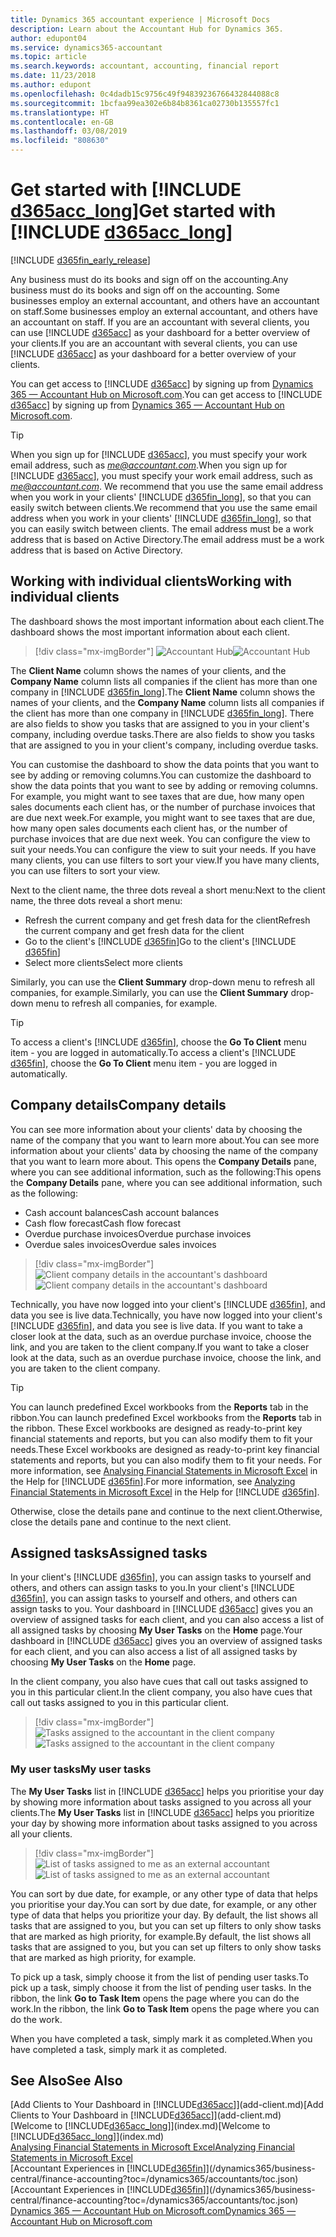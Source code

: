 ```yaml
---
title: Dynamics 365 accountant experience | Microsoft Docs
description: Learn about the Accountant Hub for Dynamics 365.
author: edupont04
ms.service: dynamics365-accountant
ms.topic: article
ms.search.keywords: accountant, accounting, financial report
ms.date: 11/23/2018
ms.author: edupont
ms.openlocfilehash: 0c4dadb15c9756c49f94839236766432844088c8
ms.sourcegitcommit: 1bcfaa99ea302e6b84b8361ca02730b135557fc1
ms.translationtype: HT
ms.contentlocale: en-GB
ms.lasthandoff: 03/08/2019
ms.locfileid: "808630"
---
```

# <a name="get-started-with-include-d365acclongincludesd365acclongmdmd"></a><span data-ttu-id="3b933-103">Get started with [!INCLUDE [d365acc_long](includes/d365acc_long_md.md)]</span><span class="sxs-lookup"><span data-stu-id="3b933-103">Get started with [!INCLUDE [d365acc_long](includes/d365acc_long_md.md)]</span></span>
[!INCLUDE [d365fin_early_release](includes/d365fin_early_release.md.md)]

<span data-ttu-id="3b933-104">Any business must do its books and sign off on the accounting.</span><span class="sxs-lookup"><span data-stu-id="3b933-104">Any business must do its books and sign off on the accounting.</span></span> <span data-ttu-id="3b933-105">Some businesses employ an external accountant, and others have an accountant on staff.</span><span class="sxs-lookup"><span data-stu-id="3b933-105">Some businesses employ an external accountant, and others have an accountant on staff.</span></span> <span data-ttu-id="3b933-106">If you are an accountant with several clients, you can use [!INCLUDE [d365acc](includes/d365acc_md.md)] as your dashboard for a better overview of your clients.</span><span class="sxs-lookup"><span data-stu-id="3b933-106">If you are an accountant with several clients, you can use [!INCLUDE [d365acc](includes/d365acc_md.md)] as your dashboard for a better overview of your clients.</span></span>  

<span data-ttu-id="3b933-107">You can get access to [!INCLUDE [d365acc](includes/d365acc_md.md)] by signing up from [Dynamics 365 — Accountant Hub on Microsoft.com](https://www.microsoft.com/en-us/dynamics365/financial-insights-for-accountants).</span><span class="sxs-lookup"><span data-stu-id="3b933-107">You can get access to [!INCLUDE [d365acc](includes/d365acc_md.md)] by signing up from [Dynamics 365 — Accountant Hub on Microsoft.com](https://www.microsoft.com/en-us/dynamics365/financial-insights-for-accountants).</span></span>  

> [!TIP]
>  <span data-ttu-id="3b933-108">When you sign up for [!INCLUDE [d365acc](includes/d365acc_md.md)], you must specify your work email address, such as <em>me@accountant.com</em>.</span><span class="sxs-lookup"><span data-stu-id="3b933-108">When you sign up for [!INCLUDE [d365acc](includes/d365acc_md.md)], you must specify your work email address, such as <em>me@accountant.com</em>.</span></span> <span data-ttu-id="3b933-109">We recommend that you use the same email address when you work in your clients' [!INCLUDE [d365fin_long](includes/d365fin_long_md.md)], so that you can easily switch between clients.</span><span class="sxs-lookup"><span data-stu-id="3b933-109">We recommend that you use the same email address when you work in your clients' [!INCLUDE [d365fin_long](includes/d365fin_long_md.md)], so that you can easily switch between clients.</span></span> <span data-ttu-id="3b933-110">The email address must be a work address that is based on Active Directory.</span><span class="sxs-lookup"><span data-stu-id="3b933-110">The email address must be a work address that is based on Active Directory.</span></span>

## <a name="working-with-individual-clients"></a><span data-ttu-id="3b933-111">Working with individual clients</span><span class="sxs-lookup"><span data-stu-id="3b933-111">Working with individual clients</span></span>
<span data-ttu-id="3b933-112">The dashboard shows the most important information about each client.</span><span class="sxs-lookup"><span data-stu-id="3b933-112">The dashboard shows the most important information about each client.</span></span>  

> [!div class="mx-imgBorder"]
> <span data-ttu-id="3b933-113">![Accountant Hub](./media/accountant-get-started/accountant-dashboard.png)</span><span class="sxs-lookup"><span data-stu-id="3b933-113">![Accountant Hub](./media/accountant-get-started/accountant-dashboard.png)</span></span>

<span data-ttu-id="3b933-114">The **Client Name** column shows the names of your clients, and the **Company Name** column lists all companies if the client has more than one company in [!INCLUDE [d365fin_long](includes/d365fin_long_md.md)].</span><span class="sxs-lookup"><span data-stu-id="3b933-114">The **Client Name** column shows the names of your clients, and the **Company Name** column lists all companies if the client has more than one company in [!INCLUDE [d365fin_long](includes/d365fin_long_md.md)].</span></span> <span data-ttu-id="3b933-115">There are also fields to show you tasks that are assigned to you in your client's company, including overdue tasks.</span><span class="sxs-lookup"><span data-stu-id="3b933-115">There are also fields to show you tasks that are assigned to you in your client's company, including overdue tasks.</span></span>  

<span data-ttu-id="3b933-116">You can customise the dashboard to show the data points that you want to see by adding or removing columns.</span><span class="sxs-lookup"><span data-stu-id="3b933-116">You can customize the dashboard to show the data points that you want to see by adding or removing columns.</span></span> <span data-ttu-id="3b933-117">For example, you might want to see taxes that are due, how many open sales documents each client has, or the number of purchase invoices that are due next week.</span><span class="sxs-lookup"><span data-stu-id="3b933-117">For example, you might want to see taxes that are due, how many open sales documents each client has, or the number of purchase invoices that are due next week.</span></span> <span data-ttu-id="3b933-118">You can configure the view to suit your needs.</span><span class="sxs-lookup"><span data-stu-id="3b933-118">You can configure the view to suit your needs.</span></span> <span data-ttu-id="3b933-119">If you have many clients, you can use filters to sort your view.</span><span class="sxs-lookup"><span data-stu-id="3b933-119">If you have many clients, you can use filters to sort your view.</span></span>  

<span data-ttu-id="3b933-120">Next to the client name, the three dots reveal a short menu:</span><span class="sxs-lookup"><span data-stu-id="3b933-120">Next to the client name, the three dots reveal a short menu:</span></span>

- <span data-ttu-id="3b933-121">Refresh the current company and get fresh data for the client</span><span class="sxs-lookup"><span data-stu-id="3b933-121">Refresh the current company and get fresh data for the client</span></span>  
- <span data-ttu-id="3b933-122">Go to the client's [!INCLUDE [d365fin](includes/d365fin_md.md)]</span><span class="sxs-lookup"><span data-stu-id="3b933-122">Go to the client's [!INCLUDE [d365fin](includes/d365fin_md.md)]</span></span>  
- <span data-ttu-id="3b933-123">Select more clients</span><span class="sxs-lookup"><span data-stu-id="3b933-123">Select more clients</span></span>  

<span data-ttu-id="3b933-124">Similarly, you can use the **Client Summary** drop-down menu to refresh all companies, for example.</span><span class="sxs-lookup"><span data-stu-id="3b933-124">Similarly, you can use the **Client Summary** drop-down menu to refresh all companies, for example.</span></span>  

> [!TIP]
>  <span data-ttu-id="3b933-125">To access a client's [!INCLUDE [d365fin](includes/d365fin_md.md)], choose the **Go To Client** menu item - you are logged in automatically.</span><span class="sxs-lookup"><span data-stu-id="3b933-125">To access a client's [!INCLUDE [d365fin](includes/d365fin_md.md)], choose the **Go To Client** menu item - you are logged in automatically.</span></span>

## <a name="company-details"></a><span data-ttu-id="3b933-126">Company details</span><span class="sxs-lookup"><span data-stu-id="3b933-126">Company details</span></span>
<span data-ttu-id="3b933-127">You can see more information about your clients' data by choosing the name of the company that you want to learn more about.</span><span class="sxs-lookup"><span data-stu-id="3b933-127">You can see more information about your clients' data by choosing the name of the company that you want to learn more about.</span></span> <span data-ttu-id="3b933-128">This opens the **Company Details** pane, where you can see additional information, such as the following:</span><span class="sxs-lookup"><span data-stu-id="3b933-128">This opens the **Company Details** pane, where you can see additional information, such as the following:</span></span>  

* <span data-ttu-id="3b933-129">Cash account balances</span><span class="sxs-lookup"><span data-stu-id="3b933-129">Cash account balances</span></span>  
* <span data-ttu-id="3b933-130">Cash flow forecast</span><span class="sxs-lookup"><span data-stu-id="3b933-130">Cash flow forecast</span></span>  
* <span data-ttu-id="3b933-131">Overdue purchase invoices</span><span class="sxs-lookup"><span data-stu-id="3b933-131">Overdue purchase invoices</span></span>  
* <span data-ttu-id="3b933-132">Overdue sales invoices</span><span class="sxs-lookup"><span data-stu-id="3b933-132">Overdue sales invoices</span></span>  

> [!div class="mx-imgBorder"]
> <span data-ttu-id="3b933-133">![Client company details in the accountant's dashboard](./media/accountant-get-started/accountant-company-details.png)</span><span class="sxs-lookup"><span data-stu-id="3b933-133">![Client company details in the accountant's dashboard](./media/accountant-get-started/accountant-company-details.png)</span></span>

<span data-ttu-id="3b933-134">Technically, you have now logged into your client's [!INCLUDE [d365fin](includes/d365fin_md.md)], and data you see is live data.</span><span class="sxs-lookup"><span data-stu-id="3b933-134">Technically, you have now logged into your client's [!INCLUDE [d365fin](includes/d365fin_md.md)], and data you see is live data.</span></span> <span data-ttu-id="3b933-135">If you want to take a closer look at the data, such as an overdue purchase invoice, choose the link, and you are taken to the client company.</span><span class="sxs-lookup"><span data-stu-id="3b933-135">If you want to take a closer look at the data, such as an overdue purchase invoice, choose the link, and you are taken to the client company.</span></span>  

> [!TIP]
> <span data-ttu-id="3b933-136">You can launch predefined Excel workbooks from the **Reports** tab in the ribbon.</span><span class="sxs-lookup"><span data-stu-id="3b933-136">You can launch predefined Excel workbooks from the **Reports** tab in the ribbon.</span></span> <span data-ttu-id="3b933-137">These Excel workbooks are designed as ready-to-print key financial statements and reports, but you can also modify them to fit your needs.</span><span class="sxs-lookup"><span data-stu-id="3b933-137">These Excel workbooks are designed as ready-to-print key financial statements and reports, but you can also modify them to fit your needs.</span></span> <span data-ttu-id="3b933-138">For more information, see [Analysing Financial Statements in Microsoft Excel](/dynamics365/business-central/finance-analyze-excel?toc=/dynamics365/accountants/toc.json) in the Help for [!INCLUDE [d365fin](includes/d365fin_md.md)].</span><span class="sxs-lookup"><span data-stu-id="3b933-138">For more information, see [Analyzing Financial Statements in Microsoft Excel](/dynamics365/business-central/finance-analyze-excel?toc=/dynamics365/accountants/toc.json) in the Help for [!INCLUDE [d365fin](includes/d365fin_md.md)].</span></span>  

<span data-ttu-id="3b933-139">Otherwise, close the details pane and continue to the next client.</span><span class="sxs-lookup"><span data-stu-id="3b933-139">Otherwise, close the details pane and continue to the next client.</span></span>  

## <a name="assigned-tasks"></a><span data-ttu-id="3b933-140">Assigned tasks</span><span class="sxs-lookup"><span data-stu-id="3b933-140">Assigned tasks</span></span>
<span data-ttu-id="3b933-141">In your client's [!INCLUDE [d365fin](includes/d365fin_md.md)], you can assign tasks to yourself and others, and others can assign tasks to you.</span><span class="sxs-lookup"><span data-stu-id="3b933-141">In your client's [!INCLUDE [d365fin](includes/d365fin_md.md)], you can assign tasks to yourself and others, and others can assign tasks to you.</span></span> <span data-ttu-id="3b933-142">Your dashboard in [!INCLUDE [d365acc](includes/d365acc_md.md)] gives you an overview of assigned tasks for each client, and you can also access a list of all assigned tasks by choosing **My User Tasks** on the **Home** page.</span><span class="sxs-lookup"><span data-stu-id="3b933-142">Your dashboard in [!INCLUDE [d365acc](includes/d365acc_md.md)] gives you an overview of assigned tasks for each client, and you can also access a list of all assigned tasks by choosing **My User Tasks** on the **Home** page.</span></span>  

<span data-ttu-id="3b933-143">In the client company, you also have cues that call out tasks assigned to you in this particular client.</span><span class="sxs-lookup"><span data-stu-id="3b933-143">In the client company, you also have cues that call out tasks assigned to you in this particular client.</span></span>

> [!div class="mx-imgBorder"]
> <span data-ttu-id="3b933-144">![Tasks assigned to the accountant in the client company](./media/accountant-get-started/accountant-company-details-tasks.png)</span><span class="sxs-lookup"><span data-stu-id="3b933-144">![Tasks assigned to the accountant in the client company](./media/accountant-get-started/accountant-company-details-tasks.png)</span></span>

### <a name="my-user-tasks"></a><span data-ttu-id="3b933-145">My user tasks</span><span class="sxs-lookup"><span data-stu-id="3b933-145">My user tasks</span></span>
<span data-ttu-id="3b933-146">The **My User Tasks** list in [!INCLUDE [d365acc](includes/d365acc_md.md)] helps you prioritise your day by showing more information about tasks assigned to you across all your clients.</span><span class="sxs-lookup"><span data-stu-id="3b933-146">The **My User Tasks** list in [!INCLUDE [d365acc](includes/d365acc_md.md)] helps you prioritize your day by showing more information about tasks assigned to you across all your clients.</span></span>  

> [!div class="mx-imgBorder"]
> <span data-ttu-id="3b933-147">![List of tasks assigned to me as an external accountant](./media/accountant-get-started/accountant-tasklist.png)</span><span class="sxs-lookup"><span data-stu-id="3b933-147">![List of tasks assigned to me as an external accountant](./media/accountant-get-started/accountant-tasklist.png)</span></span>

<span data-ttu-id="3b933-148">You can sort by due date, for example, or any other type of data that helps you prioritise your day.</span><span class="sxs-lookup"><span data-stu-id="3b933-148">You can sort by due date, for example, or any other type of data that helps you prioritize your day.</span></span> <span data-ttu-id="3b933-149">By default, the list shows all tasks that are assigned to you, but you can set up filters to only show tasks that are marked as high priority, for example.</span><span class="sxs-lookup"><span data-stu-id="3b933-149">By default, the list shows all tasks that are assigned to you, but you can set up filters to only show tasks that are marked as high priority, for example.</span></span>

<span data-ttu-id="3b933-150">To pick up a task, simply choose it from the list of pending user tasks.</span><span class="sxs-lookup"><span data-stu-id="3b933-150">To pick up a task, simply choose it from the list of pending user tasks.</span></span> <span data-ttu-id="3b933-151">In the ribbon, the link **Go to Task Item** opens the page where you can do the work.</span><span class="sxs-lookup"><span data-stu-id="3b933-151">In the ribbon, the link **Go to Task Item** opens the page where you can do the work.</span></span>  

<span data-ttu-id="3b933-152">When you have completed a task, simply mark it as completed.</span><span class="sxs-lookup"><span data-stu-id="3b933-152">When you have completed a task, simply mark it as completed.</span></span>  

## <a name="see-also"></a><span data-ttu-id="3b933-153">See Also</span><span class="sxs-lookup"><span data-stu-id="3b933-153">See Also</span></span>

<span data-ttu-id="3b933-154">[Add Clients to Your Dashboard in [!INCLUDE[d365acc](includes/d365acc_md.md)]](add-client.md)</span><span class="sxs-lookup"><span data-stu-id="3b933-154">[Add Clients to Your Dashboard in [!INCLUDE[d365acc](includes/d365acc_md.md)]](add-client.md)</span></span>  
<span data-ttu-id="3b933-155">[Welcome to [!INCLUDE[d365acc_long](includes/d365acc_long_md.md)]](index.md)</span><span class="sxs-lookup"><span data-stu-id="3b933-155">[Welcome to [!INCLUDE[d365acc_long](includes/d365acc_long_md.md)]](index.md)</span></span>  
[<span data-ttu-id="3b933-156">Analysing Financial Statements in Microsoft Excel</span><span class="sxs-lookup"><span data-stu-id="3b933-156">Analyzing Financial Statements in Microsoft Excel</span></span>](/dynamics365/business-central/finance-analyze-excel?toc=/dynamics365/accountants/toc.json)  
<span data-ttu-id="3b933-157">[Accountant Experiences in [!INCLUDE[d365fin](includes/d365fin_md.md)]](/dynamics365/business-central/finance-accounting?toc=/dynamics365/accountants/toc.json)</span><span class="sxs-lookup"><span data-stu-id="3b933-157">[Accountant Experiences in [!INCLUDE[d365fin](includes/d365fin_md.md)]](/dynamics365/business-central/finance-accounting?toc=/dynamics365/accountants/toc.json)</span></span>  
[<span data-ttu-id="3b933-158">Dynamics 365 — Accountant Hub on Microsoft.com</span><span class="sxs-lookup"><span data-stu-id="3b933-158">Dynamics 365 — Accountant Hub on Microsoft.com</span></span>](https://www.microsoft.com/en-us/dynamics365/financial-insights-for-accountants)  
